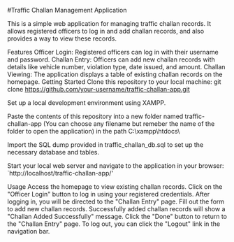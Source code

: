 #Traffic Challan Management Application

This is a simple web application for managing traffic challan records. It allows registered officers to log in and add challan records, and also provides a way to view these records.

Features
Officer Login: Registered officers can log in with their username and password.
Challan Entry: Officers can add new challan records with details like vehicle number, violation type, date issued, and amount.
Challan Viewing: The application displays a table of existing challan records on the homepage.
Getting Started
Clone this repository to your local machine: git clone https://github.com/your-username/traffic-challan-app.git

Set up a local development environment using XAMPP.

Paste the contents of this repository into a new folder named traffic-challan-app (You can choose any filename but remeber the name of the folder to open the application) in the path C:\xampp\htdocs\

Import the SQL dump provided in traffic_challan_db.sql to set up the necessary database and tables.

Start your local web server and navigate to the application in your browser: `http://localhost/traffic-challan-app/'

Usage
Access the homepage to view existing challan records.
Click on the "Officer Login" button to log in using your registered credentials.
After logging in, you will be directed to the "Challan Entry" page. Fill out the form to add new challan records.
Successfully added challan records will show a "Challan Added Successfully" message. Click the "Done" button to return to the "Challan Entry" page.
To log out, you can click the "Logout" link in the navigation bar.

